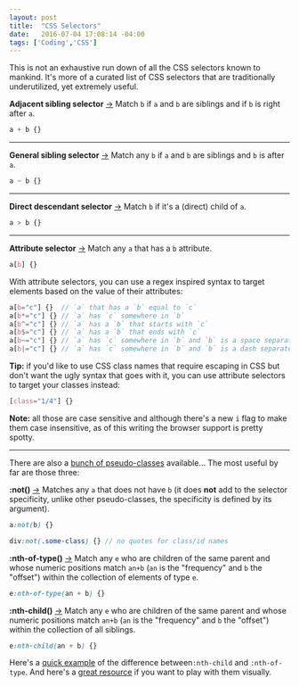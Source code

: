 ```yaml
---
layout: post
title:  "CSS Selectors"
date:   2016-07-04 17:08:14 -04:00
tags: ['Coding','CSS']
---
```


This is not an exhaustive run down of all the CSS selectors known to mankind. It's more of a curated list of CSS selectors that are traditionally underutilized, yet extremely useful.

**Adjacent sibling selector** [→][1] Match `b` if `a` and `b` are siblings and if `b` is right after `a`.

```css
a + b {}
```

---

**General sibling selector** [→][2] Match any `b` if `a` and `b` are siblings and `b` is after `a`.

```css
a ~ b {}
```

---

**Direct descendant selector** [→][3] Match `b` if it's a (direct) child of `a`.

```css
a > b {}
```

---

**Attribute selector** [→][4] Match any `a` that has a `b` attribute.

```css
a[b] {}
```

With attribute selectors, you can use a regex inspired syntax to target elements based on the value of their attributes:

```scss
a[b="c"] {}  // `a` that has a `b` equal to `c`
a[b*="c"] {} // `a` has `c` somewhere in `b`
a[b^="c"] {} // `a` has a `b` that starts with `c`
a[b$="c"] {} // `a` has a `b` that ends with `c`
a[b~="c"] {} // `a` has `c` somewhere in `b` and `b` is a space separated list
a[b|="c"] {} // `a` has `c` somewhere in `b` and `b` is a dash separated list
```

**Tip:** if you'd like to use CSS class names that require escaping in CSS but don't want the ugly syntax that goes with it, you can use attribute selectors to target your classes instead:

```css
[class="1/4"] {}
```

**Note:** all those are case sensitive and although there's a new `i` flag to make them case insensitive, as of this writing the browser support is pretty spotty.

---

There are also a [bunch of pseudo-classes][mdn] available… The most useful by far are those three:

**:not()** [→][5] Matches any `a` that does not have `b` (it does **not** add to the selector specificity, unlike other pseudo-classes, the specificity is defined by its argument).

```scss
a:not(b) {}

div:not(.some-class) {} // no quotes for class/id names
```

**:nth-of-type()** [→][6] Match any `e` who are children of the same parent and whose numeric positions match `an+b` (`an` is the "frequency" and `b` the "offset") within the collection of elements of type `e`.

```css
e:nth-of-type(an + b) {}
```

**:nth-child()** [→][7] Match any `e` who are children of the same parent and whose numeric positions match `an+b` (`an` is the "frequency" and `b` the "offset") within the collection of all siblings.

```css
e:nth-child(an + b) {}
```

Here's a [quick example][8] of the difference between`:nth-child` and `:nth-of-type`. And here's a [great resource][9] if you want to play with them visually.

[1]:http://codepen.io/memoblue/pen/ZOyXNX
[2]:http://codepen.io/memoblue/pen/grGBro
[3]:http://codepen.io/memoblue/pen/qNPJBb

[4]:http://codepen.io/memoblue/pen/QEqkGz

[5]:http://codepen.io/memoblue/pen/ZOvkBJ
[6]:http://codepen.io/memoblue/pen/XKVQak
[7]:http://codepen.io/memoblue/pen/PzEgBP
[8]:http://codepen.io/memoblue/pen/ZOvkZX

[9]:https://css-tricks.com/examples/nth-child-tester/
[mdn]:https://developer.mozilla.org/en-US/docs/Web/CSS/Pseudo-classes
